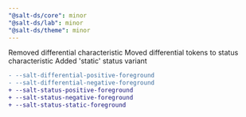 ```yaml
---
"@salt-ds/core": minor
"@salt-ds/lab": minor
"@salt-ds/theme": minor
---
```


Removed differential characteristic
Moved differential tokens to status characteristic
Added 'static' status variant

```diff
- --salt-differential-positive-foreground
- --salt-differential-negative-foreground
+ --salt-status-positive-foreground
+ --salt-status-negative-foreground
+ --salt-status-static-foreground
```
